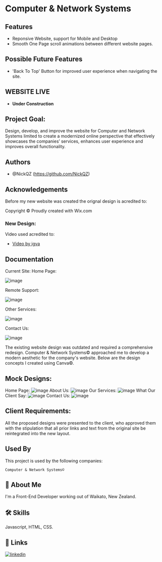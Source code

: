 # Computer & Network Systems

## Features

- Reponsive Website, support for Mobile and Desktop
- Smooth One Page scroll animations between different website pages.

## Possible Future Features
- 'Back To Top' Button for improved user experience when navigating the site.

## WEBSITE LIVE

- **Under Construction**
  
## Project Goal:
Design, develop, and improve the website for Computer and Network Systems limited to create a modernized online perspective that effectively showcases the companies’ services, enhances user experience and improves overall functionality.


## Authors

- @NickQZ (https://github.com/NickQZ)

## Acknowledgements

Before my new website was created the orignal design is acredited to:

Copyright © Proudly created with Wix.com

### New Design:

Video used acredited to:

- <a href="https://www.freepik.com/author/igva/videos">Video by igva</a> 

## Documentation

Current Site: Home Page:

![image](https://github.com/user-attachments/assets/4230fcd9-05fe-4681-8eed-685a8e607bc3)


Remote Support:

![image](https://github.com/user-attachments/assets/90a618d9-70bd-4dd0-8f7c-87a657fbdc4b)


Other Services:

![image](https://github.com/user-attachments/assets/ebf425d1-059a-4c06-b565-c592b92721fb)


Contact Us:

![image](https://github.com/user-attachments/assets/b6ecd9ec-951f-4e7b-9b74-e82898a60a71)


The existing website design was outdated and required a comprehensive redesign. Computer & Network Systems© approached me to develop a modern aesthetic for the company's website. Below are the design concepts I created using Canva©.

## Mock Designs:

Home Page:
![image](https://github.com/user-attachments/assets/853848b7-5530-4ff3-8456-d29248013554)
About Us:
![image](https://github.com/user-attachments/assets/0e421c8f-b607-4268-bfe5-714af65646d6)
Our Services:
![image](https://github.com/user-attachments/assets/e744ebbf-140e-4cda-8be8-b880fa6c3ad8)
What Our Client Say:
![image](https://github.com/user-attachments/assets/fa4d94f4-be6c-4865-afdc-a719b9ac608f)
Contact Us:
![image](https://github.com/user-attachments/assets/5dca3bc5-4940-4941-bead-2727c7ff8c8d)

## Client Requirements:

All the proposed designs were presented to the client, who approved them with the stipulation that all prior links and text from the original site be reintegrated into the new layout.

    
## Used By

This project is used by the following companies:

    Computer & Network Systems©

## 🚀 About Me

I'm a Front-End Developer working out of Waikato, New Zealand.

## 🛠 Skills

Javascript, HTML, CSS.

## 🔗 Links

[![linkedin](https://img.shields.io/badge/linkedin-0A66C2?style=for-the-badge&logo=linkedin&logoColor=white)](https://www.linkedin.com/in/nicholas-jones-822283260/)

